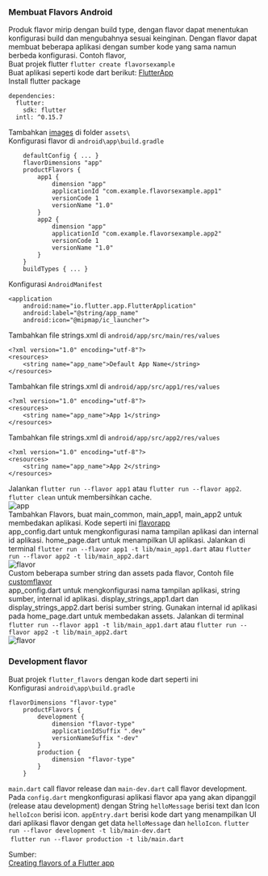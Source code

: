 ### Membuat Flavors Android
Produk flavor mirip dengan build type, dengan flavor dapat menentukan konfigurasi build dan mengubahnya sesuai keinginan. 
Dengan flavor dapat membuat beberapa aplikasi dengan sumber kode yang sama namun berbeda konfigurasi. Contoh flavor,\
Buat projek flutter `flutter create flavorsexample`\
Buat aplikasi seperti kode dart berikut: [FlutterApp](https://github.com/Fourthten/praxis-academy/tree/master/novice/04-04/latihan/libfluterflavor)\
Install flutter package
```
dependencies:
  flutter:
    sdk: flutter
  intl: ^0.15.7
```
Tambahkan [images](https://github.com/Fourthten/praxis-academy/tree/master/novice/04-04/latihan/imageflavor) di folder `assets\`\
Konfigurasi flavor di `android\app\build.gradle`
```
    defaultConfig { ... }
    flavorDimensions "app"
    productFlavors {
        app1 {
            dimension "app"
            applicationId "com.example.flavorsexample.app1"
            versionCode 1
            versionName "1.0"
        }
        app2 {
            dimension "app"
            applicationId "com.example.flavorsexample.app2"
            versionCode 1
            versionName "1.0"
        }
    }
    buildTypes { ... }
```
Konfigurasi `AndroidManifest`
```
<application
    android:name="io.flutter.app.FlutterApplication"
    android:label="@string/app_name"
    android:icon="@mipmap/ic_launcher">
```
Tambahkan file strings.xml di `android/app/src/main/res/values`
```
<?xml version="1.0" encoding="utf-8"?>
<resources>
    <string name="app_name">Default App Name</string>
</resources>
```
Tambahkan file strings.xml di `android/app/src/app1/res/values`
```
<?xml version="1.0" encoding="utf-8"?>
<resources>
    <string name="app_name">App 1</string>
</resources>
```
Tambahkan file strings.xml di `android/app/src/app2/res/values`
```
<?xml version="1.0" encoding="utf-8"?>
<resources>
    <string name="app_name">App 2</string>
</resources>
```
Jalankan `flutter run --flavor app1` atau `flutter run --flavor app2`. `flutter clean` untuk membersihkan cache.\
![app](https://github.com/Fourthten/praxis-academy/blob/master/novice/04-04/latihan/images/app1.PNG)\
Tambahkan Flavors, buat main_common, main_app1, main_app2 untuk membedakan aplikasi. Kode seperti ini [flavorapp](https://github.com/Fourthten/praxis-academy/tree/master/novice/04-04/latihan/libflavor)\
app_config.dart untuk mengkonfigurasi nama tampilan aplikasi dan internal id aplikasi. 
home_page.dart untuk menampilkan UI aplikasi. 
Jalankan di terminal `flutter run --flavor app1 -t lib/main_app1.dart` atau 
`flutter run --flavor app2 -t lib/main_app2.dart`\
![flavor](https://github.com/Fourthten/praxis-academy/blob/master/novice/04-04/latihan/images/flavorapp2.PNG)\
Custom beberapa sumber string dan assets pada flavor, Contoh file [customflavor](https://github.com/Fourthten/praxis-academy/tree/master/novice/04-04/latihan/libcustom)\
app_config.dart untuk mengkonfigurasi nama tampilan aplikasi, string sumber, internal id aplikasi. 
display_strings_app1.dart dan display_strings_app2.dart berisi sumber string. 
Gunakan internal id aplikasi pada home_page.dart untuk membedakan assets. 
Jalankan di terminal `flutter run --flavor app1 -t lib/main_app1.dart` atau 
`flutter run --flavor app2 -t lib/main_app2.dart`\
![flavor](https://github.com/Fourthten/praxis-academy/blob/master/novice/04-04/latihan/images/flavorapp.png)
### Development flavor
Buat projek `flutter_flavors` dengan kode dart seperti ini []()\
Konfigurasi `android\app\build.gradle`
```
flavorDimensions "flavor-type"
    productFlavors {
        development {
            dimension "flavor-type"
            applicationIdSuffix ".dev"
            versionNameSuffix "-dev"
        }
        production {
            dimension "flavor-type"
        }
    }
```
`main.dart` call flavor release dan `main-dev.dart` call flavor development. 
Pada `config.dart` mengkonfigurasi aplikasi flavor apa yang akan dipanggil (release atau development) 
dengan String `helloMessage` berisi text dan Icon `helloIcon` berisi icon. 
`appEntry.dart` berisi kode dart yang menampilkan UI dari aplikasi flavor dengan get data `helloMessage` dan `helloIcon`. 
`flutter run --flavor development -t lib/main-dev.dart`\
![]()
`flutter run --flavor production -t lib/main.dart`\
![]()

Sumber:\
[Creating flavors of a Flutter app](https://cogitas.net/creating-flavors-of-a-flutter-app/)